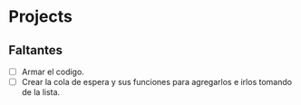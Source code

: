 # Projects
 
## Faltantes
- [ ] Armar el codigo.
- [ ] Crear la cola de espera y sus funciones para agregarlos e irlos tomando de la lista.